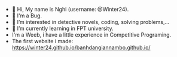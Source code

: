 - 👋 Hi, My name is Nghi (username: @Winter24).
- 🐞 I'm a Bug.
- 👀 I’m interested in detective novels, coding, solving problems,... 
- 🌱 I’m currently learning in FPT university.
- I'm a Weeb, i have a little experience in Competitive Programing.
- The first website i made: https://winter24.github.io/banhdangiannambo.github.io/
<!---
Winter24/Winter24 is a ✨ special ✨ repository because its `README.md` (this file) appears on your GitHub profile.
You can click the Preview link to take a look at your changes.
--->
